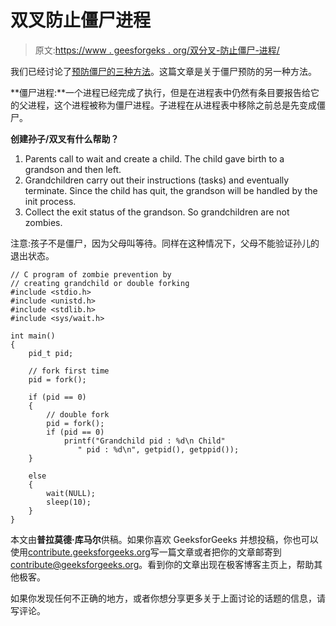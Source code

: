 # 双叉防止僵尸进程

> 原文:[https://www . geesforgeks . org/双分叉-防止僵尸-进程/](https://www.geeksforgeeks.org/double-forking-prevent-zombie-process/)

我们已经讨论了[预防僵尸的三种方法](https://www.geeksforgeeks.org/zombie-processes-prevention/)。这篇文章是关于僵尸预防的另一种方法。

**僵尸进程:**一个进程已经完成了执行，但是在进程表中仍然有条目要报告给它的父进程，这个进程被称为僵尸进程。子进程在从进程表中移除之前总是先变成僵尸。

**创建孙子/双叉有什么帮助？**

1.  Parents call to wait and create a child. The child gave birth to a grandson and then left.
2.  Grandchildren carry out their instructions (tasks) and eventually terminate. Since the child has quit, the grandson will be handled by the init process.
3.  Collect the exit status of the grandson. So grandchildren are not zombies.

注意:孩子不是僵尸，因为父母叫等待。同样在这种情况下，父母不能验证孙儿的退出状态。

```
// C program of zombie prevention by
// creating grandchild or double forking
#include <stdio.h>
#include <unistd.h>
#include <stdlib.h>
#include <sys/wait.h>

int main()
{
    pid_t pid;

    // fork first time
    pid = fork();

    if (pid == 0)
    {
        // double fork
        pid = fork();
        if (pid == 0)
            printf("Grandchild pid : %d\n Child"
               " pid : %d\n", getpid(), getppid());
    }

    else
    {
        wait(NULL);
        sleep(10);
    }
}
```

本文由**普拉莫德·库马尔**供稿。如果你喜欢 GeeksforGeeks 并想投稿，你也可以使用[contribute.geeksforgeeks.org](http://contribute.geeksforgeeks.org)写一篇文章或者把你的文章邮寄到 contribute@geeksforgeeks.org。看到你的文章出现在极客博客主页上，帮助其他极客。

如果你发现任何不正确的地方，或者你想分享更多关于上面讨论的话题的信息，请写评论。